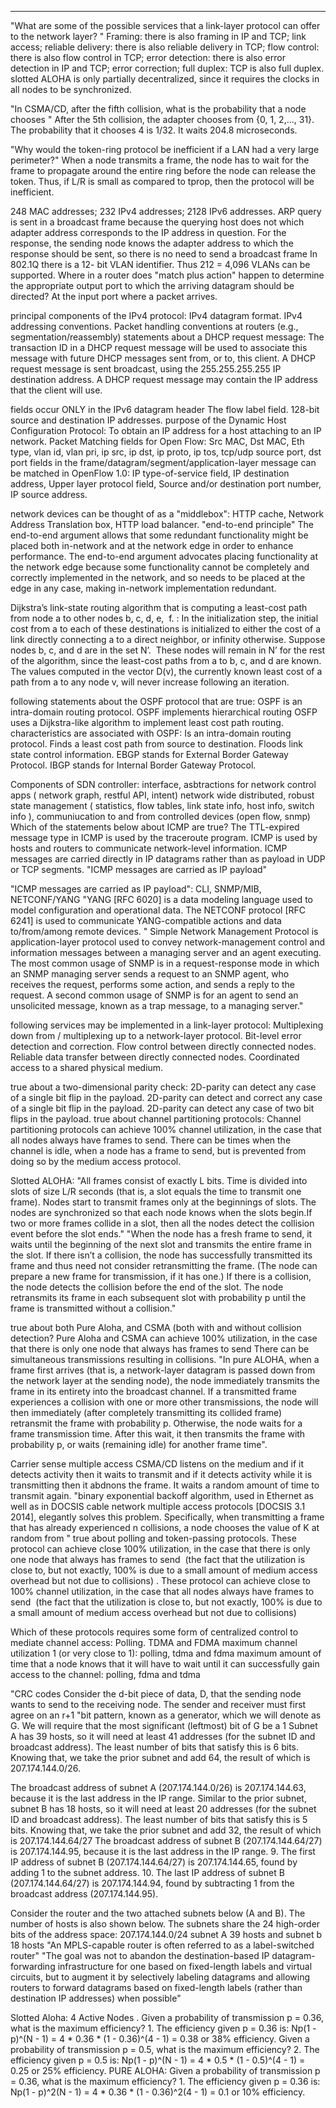 ___

"What are some of the possible services that a link-layer protocol can offer to the network layer? "
Framing: there is also framing in IP and TCP; link access; reliable delivery: there is also reliable delivery in TCP; flow control: there is also flow control in TCP; error
detection: there is also error detection in IP and TCP; error correction; full duplex: TCP is also full duplex.
slotted ALOHA is only partially decentralized, since it requires the clocks in all nodes to be synchronized.



"In CSMA/CD, after the fifth collision, what is the probability that a node chooses " After the 5th collision, the adapter chooses from {0, 1, 2,..., 31}. The probability that it chooses 4 is 1/32. It waits 204.8 microseconds.



"Why would the token-ring protocol be inefficient if a LAN had a very large perimeter?" When a node transmits a frame, the node has to wait for the frame to propagate around the entire ring before the node can release the token. Thus, if L/R is small as compared to tprop, then the protocol will be inefficient.



248 MAC addresses; 232 IPv4 addresses; 2128 IPv6 addresses.
ARP query is sent in a broadcast frame because the querying host does not which adapter address corresponds to the IP address in question. For the response, the sending node knows the adapter address to which the response should be sent, so there is no need to send a broadcast frame
In 802.1Q there is a 12- bit VLAN identifier. Thus 212 = 4,096 VLANs can be supported.
Where in a router does "match plus action" happen to determine the appropriate output port to which the arriving datagram should be directed? At the input port where a packet arrives.



principal components of the IPv4 protocol: IPv4 datagram format. IPv4 addressing conventions. Packet handling conventions at routers (e.g., segmentation/reassembly)
statements about a DHCP request message: The transaction ID in a DHCP request message will be used to associate this message with future DHCP messages sent from, or to, this client. A DHCP request message is sent broadcast, using the 255.255.255.255 IP destination address. A DHCP request message may contain the IP address that the client will use.



fields occur ONLY in the IPv6 datagram header  The flow label field. 128-bit source and destination IP addresses.
purpose of the Dynamic Host Configuration Protocol: To obtain an IP address for a host attaching to an IP network.
Packet Matching fields for Open Flow: Src MAC, Dst MAC, Eth type, vlan id, vlan pri, ip src, ip dst, ip proto, ip tos, tcp/udp source port, dst port
fields in the frame/datagram/segment/application-layer message can be matched in OpenFlow 1.0: IP type-of-service field, IP destination address, Upper layer protocol field, Source and/or destination port number, IP source address.



network devices can be thought of as a "middlebox": HTTP cache, Network Address Translation box, HTTP load balancer.
"end-to-end principle"  The end-to-end argument allows that some redundant functionality might be placed both in-network and at the network edge in order to enhance performance. The end-to-end argument advocates placing functionality at the network edge because some functionality cannot be completely and correctly implemented in the network, and so needs to be placed at the edge in any case, making in-network implementation redundant.



Dijkstra’s link-state routing algorithm that is computing a least-cost path from node a to other nodes b, c, d, e,  f. : In the initialization step, the initial cost from a to each of these destinations is initialized to either the cost of a link directly connecting a to a direct neighbor, or infinity otherwise. Suppose nodes b, c, and d are in the set N’.  These nodes will remain in N’ for the rest of the algorithm, since the least-cost paths from a to b, c, and d are known. The values computed in the vector D(v), the currently known least cost of a path from a to any node v, will never increase following an iteration.



following statements about the OSPF protocol that are true: OSPF is an intra-domain routing protocol. OSPF implements hierarchical routing OSFP uses a Dijkstra-like algorithm to implement least cost path routing.
characteristics are associated with OSPF: Is an intra-domain routing protocol. Finds a least cost path from source to destination. Floods link state control information.
EBGP stands for External Border Gateway Protocol. IBGP stands for Internal Border Gateway Protocol.



Components of SDN controller: interface, asbtractions for network control apps ( network graph, restful API, intent) network wide distributed, robust state management ( statistics, flow tables, link state info, host info, switch info ), communiucation to and from controlled devices (open flow, snmp)
Which of the statements below about ICMP are true? The TTL-expired message type in ICMP is used by the traceroute program. ICMP is used by hosts and routers to communicate network-level information. ICMP messages are carried directly in IP datagrams rather than as payload in UDP or TCP segments. "ICMP messages are carried as IP payload"



"ICMP messages are carried as IP payload": CLI, SNMP/MIB, NETCONF/YANG "YANG [RFC 6020] is a data modeling language used to model configuration and operational data. The NETCONF protocol [RFC 6241] is used to communicate YANG-compatible actions and data to/from/among remote devices. "
Simple Network Management Protocol is application-layer protocol used to convey network-management control and information messages between a managing server and an agent executing. The most common usage of SNMP is in a request-response mode in which an SNMP managing server sends a request to an SNMP agent, who receives the request, performs some action, and sends a reply to the request. A second common usage of SNMP is for an agent to send an unsolicited message, known as a trap message, to a managing server."



following services may be implemented in a link-layer protocol: Multiplexing down from / multiplexing up to a network-layer protocol. Bit-level error detection and correction. Flow control between directly connected nodes. Reliable data transfer between directly connected nodes. Coordinated access to a shared physical medium.



true about a two-dimensional parity check: 2D-parity can detect any case of a single bit flip in the payload. 2D-parity can detect and correct any case of a single bit flip in the payload. 2D-parity can detect any case of two bit flips in the payload.
true about channel partitioning protocols: Channel partitioning protocols can achieve 100% channel utilization, in the case that all nodes always have frames to send. There can be times when the channel is idle, when a node has a frame to send, but is prevented from doing so by the medium access protocol.



Slotted ALOHA: "All frames consist of exactly L bits. Time is divided into slots of size L/R seconds (that is, a slot equals the time to transmit one frame). Nodes start to transmit frames only at the beginnings of slots. The nodes are synchronized so that each node knows when the slots begin.If two or more frames collide in a slot, then all the nodes detect the collision event before the slot ends."
"When the node has a fresh frame to send, it waits until the beginning of the next slot and transmits the entire frame in the slot. If there isn’t a collision, the node has successfully transmitted its frame and thus need not consider retransmitting the frame. (The node can prepare a new frame for transmission, if it has one.) If there is a collision, the node detects the collision before the end of the slot. The node retransmits its frame in each subsequent slot with probability p until the frame is transmitted without a collision."



true about both Pure Aloha, and CSMA (both with and without collision detection?  Pure Aloha and CSMA can achieve 100% utilization, in the case that there is only one node that always has frames to send There can be simultaneous transmissions resulting in collisions.
"In pure ALOHA, when a frame first arrives (that is, a network-layer datagram is passed down from the network layer at the sending node), the node immediately transmits the frame in its entirety into the broadcast channel. If a transmitted frame experiences a collision with one or more other transmissions, the node will then immediately (after completely transmitting its collided frame) retransmit the frame with probability p. Otherwise, the node waits for a frame transmission time. After this wait, it then transmits the frame with probability p, or waits (remaining idle) for another frame time".



Carrier sense multiple access CSMA/CD listens on the medium and if it detects activity then it waits to transmit and if it detects activity while it is transmitting then it abdnons the frame. It waits a random amount of time to transmit again.
"binary exponential backoff algorithm, used in Ethernet as well as in DOCSIS cable network multiple access protocols [DOCSIS 3.1 2014], elegantly solves this problem. Specifically, when transmitting a frame that has already experienced n collisions, a node chooses the value of K at random from "
true about polling and token-passing protocols. These protocol can achieve close 100% utilization, in the case that there is only one node that always has frames to send  (the fact that the utilization is close to, but not exactly, 100% is due to a small amount of medium access overhead but not due to collisions) . These protocol can achieve close to 100% channel utilization, in the case that all nodes always have frames to send  (the fact that the utilization is close to, but not exactly, 100% is due to a small amount of medium access overhead but not due to collisions)



Which of these protocols requires some form of centralized control to mediate channel access: Polling. TDMA and FDMA
maximum channel utilization 1 (or very close to 1): polling, tdma and fdma
maximum amount of time that a node knows that it will have to wait until it can successfully gain access to the channel: polling, fdma and tdma



"CRC codes Consider the d-bit piece of data, D, that the sending node wants to send to the receiving node. The sender and receiver must first agree on an  r+1 "bit pattern, known as a generator, which we will denote as G. We will require that the most significant (leftmost) bit of G be a 1
Subnet A has 39 hosts, so it will need at least 41 addresses (for the subnet ID and broadcast address). The least number of bits that satisfy this is 6 bits. Knowing that, we take the prior subnet and add 64, the result of which is 207.174.144.0/26.



The broadcast address of subnet A (207.174.144.0/26) is 207.174.144.63, because it is the last address in the IP range.
Similar to the prior subnet, subnet B has 18 hosts, so it will need at least 20 addresses (for the subnet ID and broadcast address). The least number of bits that satisfy this is 5 bits. Knowing that, we take the prior subnet and add 32, the result of which is 207.174.144.64/27 
The broadcast address of subnet B (207.174.144.64/27) is 207.174.144.95, because it is the last address in the IP range. 
9. The first IP address of subnet B (207.174.144.64/27) is 207.174.144.65, found by adding 1 to the subnet address.
10. The last IP address of subnet B (207.174.144.64/27) is 207.174.144.94, found by subtracting 1 from the broadcast address (207.174.144.95).



Consider the router and the two attached subnets below (A and B). The number of hosts is also shown below. The subnets share the 24 high-order bits of the address space: 207.174.144.0/24   subnet A 39 hosts and subnet b 18 hosts
"An MPLS-capable router is often referred to as a label-switched router"  "The goal was not to abandon the destination-based IP datagram-forwarding infrastructure for one based on fixed-length labels and virtual circuits, but to augment it by selectively labeling datagrams and allowing routers to forward datagrams based on fixed-length labels (rather than destination IP addresses) when possible"



Slotted Aloha: 4 Active Nodes . Given a probability of transmission p = 0.36, what is the maximum efficiency? 1. The efficiency given p = 0.36 is: Np(1 - p)^(N - 1) = 4 * 0.36 * (1 - 0.36)^(4 - 1) = 0.38 or 38% efficiency.     Given a probability of transmission p = 0.5, what is the maximum efficiency? 2. The efficiency given p = 0.5 is: Np(1 - p)^(N - 1) = 4 * 0.5 * (1 - 0.5)^(4 - 1) = 0.25 or 25% efficiency.   PURE ALOHA: Given a probability of transmission p = 0.36, what is the maximum efficiency?  1. The efficiency given p = 0.36 is: Np(1 - p)^2(N - 1) = 4 * 0.36 * (1 - 0.36)^2(4 - 1) = 0.1 or 10% efficiency. 
